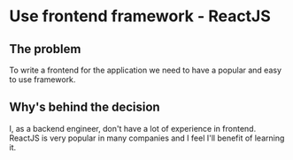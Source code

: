# Use frontend framework - ReactJS

## The problem

To write a frontend for the application we need to have a popular and easy to use framework.

## Why's behind the decision

I, as a backend engineer, don't have a lot of experience in frontend. ReactJS is very popular in many companies and I feel I'll benefit of learning it.
